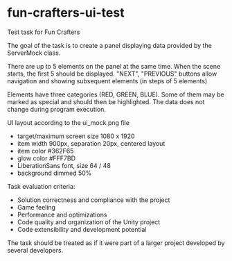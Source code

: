 # fun-crafters-ui-test
Test task for Fun Crafters


The goal of the task is to create a panel displaying data provided by the ServerMock class.

There are up to 5 elements on the panel at the same time. When the scene starts, the first 5 should be displayed.
"NEXT", "PREVIOUS" buttons allow navigation and showing subsequent elements (in steps of 5 elements)

Elements have three categories (RED, GREEN, BLUE). Some of them may be marked as special and should then be highlighted.
The data does not change during program execution.

UI layout according to the ui_mock.png file
- target/maximum screen size 1080 x 1920
- item width 900px, separation 20px, centered layout
- item color #362F65
- glow color #FFF7BD
- LiberationSans font, size 64 / 48
- background dimmed 50%

Task evaluation criteria:
* Solution correctness and compliance with the project
* Game feeling
* Performance and optimizations
* Code quality and organization of the Unity project
* Code extensibility and development potential

The task should be treated as if it were part of a larger project developed by several developers.
